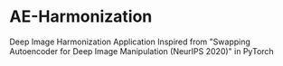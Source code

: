 # AE-Harmonization
Deep Image Harmonization Application Inspired from "Swapping Autoencoder for Deep Image Manipulation (NeurIPS 2020)" in PyTorch

